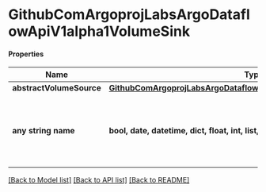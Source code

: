 # GithubComArgoprojLabsArgoDataflowApiV1alpha1VolumeSink

#### Properties
Name | Type | Description | Notes
------------ | ------------- | ------------- | -------------
**abstractVolumeSource** | [**GithubComArgoprojLabsArgoDataflowApiV1alpha1AbstractVolumeSource**](GithubComArgoprojLabsArgoDataflowApiV1alpha1AbstractVolumeSource.md) |  | [optional] 
**any string name** | **bool, date, datetime, dict, float, int, list, str, none_type** | any string name can be used but the value must be the correct type | [optional]

[[Back to Model list]](../README.md#documentation-for-models) [[Back to API list]](../README.md#documentation-for-api-endpoints) [[Back to README]](../README.md)


